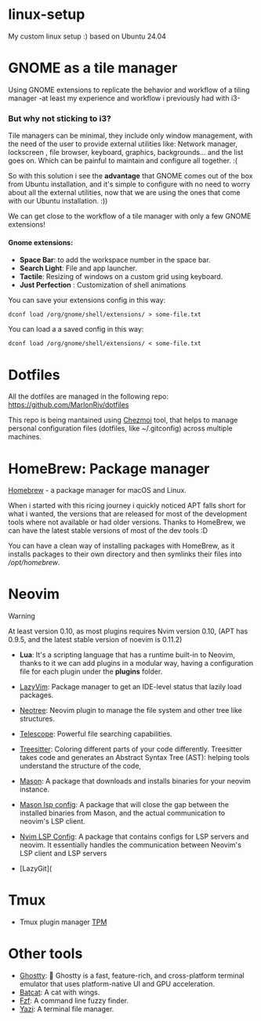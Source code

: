 # linux-setup
My custom linux setup :)
based on Ubuntu 24.04

# GNOME as a tile manager
Using GNOME extensions to replicate the behavior and workflow of a tiling manager -at least my experience and workflow i previously had with i3- 

### But why not sticking to i3?
Tile managers can be minimal, they include only window management, with the need of the user to provide external utilities like: Network manager, lockscreen , file browser, keyboard, graphics, backgrounds... and the list goes on. Which can be painful to maintain and configure all together. :(

So with this solution i see the **advantage** that GNOME comes out of the box from Ubuntu installation, and  it's simple to configure with no need to worry about all the external utilities, now that we are using the ones that come with our Ubuntu installation. :))

We can get close to the workflow of a tile manager with only a few GNOME extensions!

#### Gnome extensions: 
  - **Space Bar**: to add the workspace number in the space bar.
  - **Search Light**: File and app launcher.
  - **Tactile**: Resizing of windows on a custom grid using keyboard.
  - **Just Perfection** : Customization of shell animations

You can save your extensions config in this way:

```shell
dconf load /org/gnome/shell/extensions/ > some-file.txt
```

You can load a a saved config in this way:

```shell
dconf load /org/gnome/shell/extensions/ < some-file.txt
```

# Dotfiles 
All the dotfiles are managed in the following repo:
https://github.com/MarlonRiv/dotfiles

This repo is being mantained using [Chezmoi](https://github.com/twpayne/chezmoi) tool, that helps to manage personal configuration files (dotfiles, like ~/.gitconfig) across multiple machines.

# HomeBrew: Package manager
[Homebrew](https://github.com/homebrew) - a package manager for macOS and Linux.

When i started with this ricing journey i quickly noticed APT falls short for what i wanted, the versions that are released for most of the development tools where not available or had older versions. Thanks to HomeBrew, we can have the latest stable versions of most of the dev tools :D

You can have a clean way of installing packages with HomeBrew, as it installs packages to their own directory and then symlinks their files into _/opt/homebrew_. 

# Neovim 
> [!WARNING]
> At least version 0.10, as most plugins requires Nvim version 0.10, (APT has 0.9.5, and the latest stable version of noevim is 0.11.2)

- **Lua**: It's a scripting language that has a runtime built-in to Neovim, thanks to it we can add plugins in a modular way, having a configuration file for each plugin under the **plugins** folder.  
- [LazyVim](https://github.com/LazyVim/LazyVim): Package manager  to get an IDE-level status that lazily load packages.

- [Neotree](https://github.com/nvim-neo-tree/neo-tree.nvim): Neovim plugin to manage the file system and other tree like structures. 

- [Telescope](https://github.com/nvim-telescope/telescope.nvim): Powerful file searching capabilities.

- [Treesitter](https://github.com/nvim-treesitter/nvim-treesitter): Coloring different parts of your code differently. Treesitter takes code and generates an Abstract Syntax Tree (AST): helping tools understand the structure of the code,

- [Mason](https://github.com/mason-org/mason.nvim): A package that downloads and installs binaries for your neovim instance.
    
- [Mason lsp config](https://github.com/mason-org/mason-lspconfig.nvim): A package that will close the gap between the installed binaries from Mason, and the actual communication to neovim's LSP client.
    
- [Nvim LSP Config](https://github.com/neovim/nvim-lspconfig): A package that contains configs for LSP servers and neovim. It essentially handles the communication between Neovim's LSP client and LSP servers

- [LazyGit](

# Tmux
- Tmux plugin manager [TPM](https://github.com/tmux-plugins/tpm)

# Other tools

- [Ghostty](https://github.com/ghostty-org/ghostty): 👻 Ghostty is a fast, feature-rich, and cross-platform terminal emulator that uses platform-native UI and GPU acceleration.
- [Batcat](https://github.com/sharkdp/bat): A cat with wings.
- [Fzf](https://github.com/junegunn/fzf):  A command line fuzzy finder.
- [Yazi](https://github.com/sxyazi/yazi): A terminal file manager.





